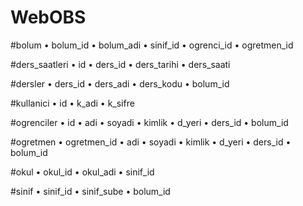# WebOBS
#bolum
•	bolum_id
•	bolum_adi
•	sinif_id
•	ogrenci_id
•	ogretmen_id


#ders_saatleri
•	id
•	ders_id
•	ders_tarihi
•	ders_saati


#dersler
•	ders_id
•	ders_adi
•	ders_kodu
•	bolum_id

#kullanici
•	id
•	k_adi
•	k_sifre

#ogrenciler
•	id
•	adi
•	soyadi
•	kimlik
•	d_yeri
•	ders_id
•	bolum_id



#ogretmen
•	ogretmen_id
•	adi
•	soyadi
•	kimlik
•	d_yeri
•	ders_id
•	bolum_id

#okul
•	okul_id
•	okul_adi
•	sinif_id

#sinif
•	sinif_id
•	sinif_sube
•	bolum_id

